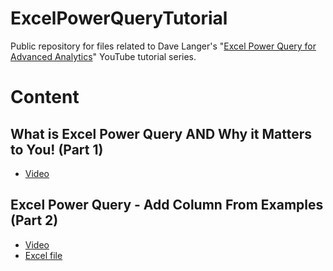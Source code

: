 # ExcelPowerQueryTutorial
Public repository for files related to Dave Langer's "[Excel Power Query for Advanced Analytics](https://www.youtube.com/playlist?list=PLTJTBoU5HOCR3DWCA-om0FdJNbqUQDVYh)" YouTube tutorial series.

# Content

## What is Excel Power Query AND Why it Matters to You! (Part 1)
- [Video](https://youtu.be/fwZe8il-sb4)

## Excel Power Query - Add Column From Examples (Part 2)
- [Video](https://youtu.be/u4ggLwg43GM)
- [Excel file](PowerQueryTutorial_Part2.xlsx)
